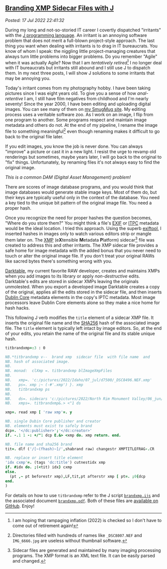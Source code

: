 
[Branding XMP Sidecar Files with J](https://analyzethedatanotthedrivel.org/2022/07/17/branding-xmp-sidecar-files-with-j/)
-------------------------------------------------------------------------------------------------------------------------

*Posted: 17 Jul 2022 22:41:32*

During my long and not-so-storied IT career I covertly dispatched
"irritants" with the [J programming
language](https://code.jsoftware.com/wiki/Main_Page). An irritant is an
annoying software problem that does not merit a full-blown project-style
approach. The last thing you want when dealing with irritants is to drag
in IT bureaucrats. You know of whom I speak: the niggling little
project-managing creatures that always turn little problems into bigger
problems. Do you remember "Agile" when it was actually Agile? Now that I
am *tentatively retired*[^7390x1] I no longer deal with IT bureaucrats but
irritants still abound and I still use J to dispatch them. In my next
three posts, I will show J solutions to some irritants that may be
annoying you.

Today's irritant comes from my photography hobby. I have been taking
pictures since I was eight years old. To give you a sense of how
*anal-retentive* I am, I still have film negatives from childhood and
I'm nearly seventy! Since the year 2000, I have been editing and
uploading digital images. You can see many of them on [my SmugMug
site](https://conceptcontrol.smugmug.com/). My editing process uses a
veritable software zoo. As I work on an image, I flip from one program
to another. Some programs respect and maintain image metadata and others
do not. At the end of my pipeline, I rename the image file to something
meaningful[^7390x2] even though renaming makes it difficult to go back to the
original file later.

If you edit images, you know the job is never done. You can always
"improve" a picture or cast it in a new light. I resist the urge to
revamp old renderings but sometimes, maybe years later, I will go back
to the original to "fix" things. Unfortunately, by renaming files it's
not always easy to find the original image.

*This is a common DAM (Digital Asset Management) problem!*

There are scores of image database programs, and you would think that
image databases would generate stable image keys. Most of them do, but
their keys are typically useful only in the context of the database. You
need a key tied to the unique bit pattern of the original image file.
You need a proper hash.

Once you recognize the need for proper hashes the question becomes,
"Where do you store them?" You might think a file's
[EXIF](https://en.wikipedia.org/wiki/Exif) or
[ITPC](https://www.iptc.org/standards/photo-metadata/) metadata would be
the ideal location. I tried this approach. Using the superb
[exiftool](https://exiftool.org/), I inserted hashes in images only to
watch various editors strip or mangle them later on. The
[XMP](https://www.adobe.com/products/xmp.html) (e**X**tensible
**M**etadata **P**latform) sidecar[^7390x3] file was created to address this
and other irritants. The XMP sidecar file provides a safe home for image
metadata with the added bonus that you never need to touch or alter the
original image file. If you don't treat your original RAWs like sacred
bytes there's something wrong with you.

[Darktable](https://www.darktable.org/), my current favorite RAW
developer, creates and maintains XMPs when you add images to its library
or apply *non-destructive* edits. Darktable's edits are stored in
sidecar XMPs leaving the originals unmolested. When you export a
developed image Darktable creates a copy of the original, applies all
the edits stored in the sidecar file, and then inserts [Dublin
Core](https://www.dublincore.org/) metadata elements in the copy's IPTC
metadata. Most image processors leave Dublin Core elements alone so they
make a nice home for hash hacks.

This following J verb modifies the `title` element of a sidecar XMP
file. It inserts the original file name and the
[SHA256](https://www.texttool.com/sha256-online) hash of the associated
image file. The `title` element is typically left intact by image
editors. So, at the end of your edits, you retain the name of the
original file and its stable unique hash.

```J
titbrandxmp=:3 : 0

NB.*titbrandxmp v--  brand xmp  sidecar file  with file name  and
NB. hash of associated image.
NB.
NB. monad:  clXmp =. titbrandxmp blImageXmpFiles
NB.
NB.   xmp=. 'c:/pictures/2022/Idaho/07_jul/d7500/_DSC8496.NEF.xmp'
NB.   ps=. xmp ;~ (-#'.xmp') }. xmp
NB.   titbrandxmp ps
NB.
NB.   ds=. sidecars 'c:/pictures/2022/North Rim Monument Valley/06_jun/d7500'
NB.   xmps=. titbrandxmp&.> <"1 ds

xmp=. read xmp [ 'raw xmp'=. y

NB. single Dubin Core publisher and creator 
NB. elements must exist to safely brand
dcp=. '</dc:publisher>';'</dc:creator>'
if. -.1 1 -: +/"1 dcp E.&> <xmp do. xmp return. end.

NB. file name and sha256 brand
tit=. dlf ('/[~(fhash)~]/',shabrand raw) changestr XMPTITLEFRAG-.CR

NB. replace or insert title element
'idx cxmp'=. (tags 'dc:title') cutnestidx xmp
if. #idx do. ;(<tit) idx} cxmp
else.
  (pt ,~ pt beforestr xmp),LF,tit,pt afterstr xmp [ pt=. ;0{dcp
end.
)
```

For details on how to use `titbrandxmp` refer to the J script
[`brandxmp.ijs`](https://github.com/bakerjd99/jacks/blob/master/brandxmp/brandxmp.ijs)
and the associated document
[`brandxmp.pdf`](https://github.com/bakerjd99/jacks/blob/master/brandxmp/brandxmp.pdf).
Both of these files are [available on
GitHub](https://github.com/bakerjd99/jacks/tree/master/brandxmp). Enjoy!

[^7390x1]: I am hoping that rampaging inflation (2022) is checked so I don't
    have to come out of retirement again!

[^7390x2]: Directories filled with hundreds of names like `_DSC8007.NEF` and
    `IMG_6666.jpg` are useless without thumbnail software.

[^7390x3]: Sidecar files are generated and maintained by many imaging
    processing programs. The XMP format is an XML text file. It can be
    easily parsed and changed.
